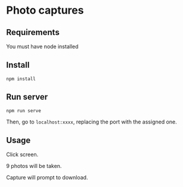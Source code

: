 # Photo captures 

## Requirements

You must have node installed

## Install

`npm install`

## Run server

`npm run serve`

Then, go to `localhost:xxxx`, replacing the port with the assigned one.

## Usage

Click screen. 

9 photos will be taken.

Capture will prompt to download. 
